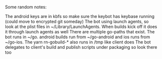 Some random notes:

The android keys are in kbfs so make sure the keybot has keybase running (could move to encrypted git someday)
The bot using launch agents, so look at the plist files in ~/Library/LaunchAgents. When builds kick off it does it through launch agents as well
There are multiple go-paths that exist. The bot runs in ~/go. android builds run from ~/go-android and ios runs from ~/go-ios. The yarn rn-gobuild-* also runs in /tmp like client does
The bot delegates to client's build and publish scripts under packaging so look there too
